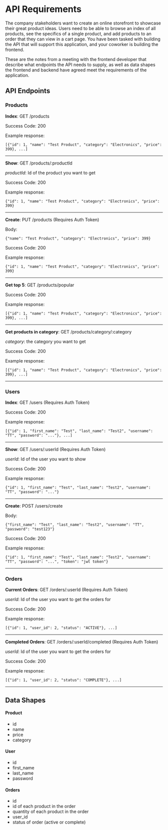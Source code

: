# API Requirements

The company stakeholders want to create an online storefront to showcase their great product ideas. Users need to be able to browse an index of all products, see the specifics of a single product, and add products to an order that they can view in a cart page. You have been tasked with building the API that will support this application, and your coworker is building the frontend.

These are the notes from a meeting with the frontend developer that describe what endpoints the API needs to supply, as well as data shapes the frontend and backend have agreed meet the requirements of the application.

## API Endpoints

### Products

**Index**: GET /products

Success Code: 200

Example response:

`[{"id": 1, "name": "Test Product", "category": "Electronics", "price": 399}, ...]`

---

**Show**: GET /products/:productId

_productId_: Id of the product you want to get

Success Code: 200

Example response:

`{"id": 1, "name": "Test Product", "category": "Electronics", "price": 399}`

---

**Create**: PUT /products (Requires Auth Token)

Body:

`{"name": "Test Product", "category": "Electronics", "price": 399}`

Success Code: 200

Example response:

`{"id": 1, "name": "Test Product", "category": "Electronics", "price": 399}`

---

**Get top 5**: GET /products/popular

Success Code: 200

Example response:

`[{"id": 1, "name": "Test Product", "category": "Electronics", "price": 399}, ...]`

---

**Get products in category**: GET /products/category/:category

_category_: the category you want to get

Success Code: 200

Example response:

`[{"id": 1, "name": "Test Product", "category": "Electronics", "price": 399}, ...]`

---

### Users

**Index**: GET /users (Requires Auth Token)

Success Code: 200

Example response:

`[{"id": 1, "first_name": "Test", "last_name": "Test2", "username": "TT", "password": "..."}, ...]`

---

**Show**: GET /users/:userId (Requires Auth Token)

_userId_: Id of the user you want to show

Success Code: 200

Example response:

`{"id": 1, "first_name": "Test", "last_name": "Test2", "username": "TT", "password": "..."}`

---

**Create**: POST /users/create

Body:

`{"first_name": "Test", "last_name": "Test2", "username": "TT", "password": "test123"}`

Success Code: 200

Example response:

`{"id": 1, "first_name": "Test", "last_name": "Test2", "username": "TT", "password": "...", "token": "jwt token"}`

---

### Orders

**Current Orders**: GET /orders/:userId (Requires Auth Token)

_userId_: Id of the user you want to get the orders for

Success Code: 200

Example response:

`[{"id": 1, "user_id": 2, "status": "ACTIVE"}, ...]`

---

**Completed Orders**: GET /orders/:userId/completed (Requires Auth Token)

_userId_: Id of the user you want to get the orders for

Success Code: 200

Example response:

`[{"id": 1, "user_id": 2, "status": "COMPLETE"}, ...]`

---

## Data Shapes

#### Product

- id
- name
- price
- category

#### User

- id
- first_name
- last_name
- password

#### Orders

- id
- id of each product in the order
- quantity of each product in the order
- user_id
- status of order (active or complete)
